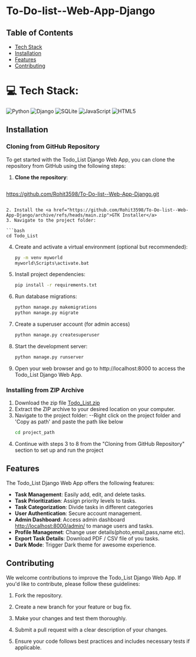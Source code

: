 # To-Do-list--Web-App-Django

## Table of Contents

- [Tech Stack](#tech_stack)
- [Installation](#installation)
- [Features](#features)
- [Contributing](#contributing)

# 💻 Tech Stack:

![Python](https://img.shields.io/badge/python-3670A0?style=for-the-badge&logo=python&logoColor=ffdd54)
![Django](https://img.shields.io/badge/django-%23092E20.svg?style=for-the-badge&logo=django&logoColor=white)
![SQLite](https://img.shields.io/badge/sqlite-%2307405e.svg?style=for-the-badge&logo=sqlite&logoColor=white)
![JavaScript](https://img.shields.io/badge/javascript-%23323330.svg?style=for-the-badge&logo=javascript&logoColor=%23F7DF1E)
![HTML5](https://img.shields.io/badge/html5-%23E34F26.svg?style=for-the-badge&logo=html5&logoColor=white)

## Installation

### Cloning from GitHub Repository

To get started with the Todo_List Django Web App, you can clone the repository from GitHub using the following steps:

1. **Clone the repository**:

   ```bash

https://github.com/Rohit3598/To-Do-list--Web-App-Django.git
   ```

2. Install the <a href="https://github.com/Rohit3598/To-Do-list--Web-App-Django/archive/refs/heads/main.zip">GTK Installer</a>
3. Navigate to the project folder:

   ```bash
   cd Todo_List

   ```

4. Create and activate a virtual environment (optional but recommended):
   ```bash
   py -m venv myworld
   myworld\Scripts\activate.bat
   ```
5. Install project dependencies:

   ```bash
   pip install -r requirements.txt

   ```

6. Run database migrations:

   ```bash
   python manage.py makemigrations
   python manage.py migrate

   ```

7. Create a superuser account (for admin access)

   ```bash
   python manage.py createsuperuser

   ```

8. Start the development server:

   ```bash
   python manage.py runserver

   ```

9. Open your web browser and go to http://localhost:8000 to access the Todo_List Django Web App.

### Installing from ZIP Archive

1. Download the zip file <a href="https://github.com/NAHIAN-19/Todo-List-Django/blob/main/Todo_List.zip">Todo_List.zip</a>
2. Extract the ZIP archive to your desired location on your computer.
3. Navigate to the project folder:
   --Right click on the project folder and 'Copy as path' and paste the path like below
   ```bash
   cd project_path
   ```
4. Continue with steps 3 to 8 from the "Cloning from GitHub Repository" section to set up and run the project

## Features

The Todo_List Django Web App offers the following features:

- **Task Management**: Easily add, edit, and delete tasks.
- **Task Prioritization**: Assign priority levels to tasks.
- **Task Categorization**: Divide tasks in different categories
- **User Authentication**: Secure account management.
- **Admin Dashboard**: Access admin dashboard [http://localhost:8000/admin/](http://localhost:8000/admin/) to manage users and tasks.
- **Profile Managemet**: Change user details(photo,email,pass,name etc).
- **Export Task Details**: Download PDF / CSV file of you tasks.
- **Dark Mode**: Trigger Dark theme for awesome experience.

## Contributing

We welcome contributions to improve the Todo_List Django Web App. If you'd like to contribute, please follow these guidelines:

1. Fork the repository.

2. Create a new branch for your feature or bug fix.

3. Make your changes and test them thoroughly.

4. Submit a pull request with a clear description of your changes.

5. Ensure your code follows best practices and includes necessary tests if applicable.
